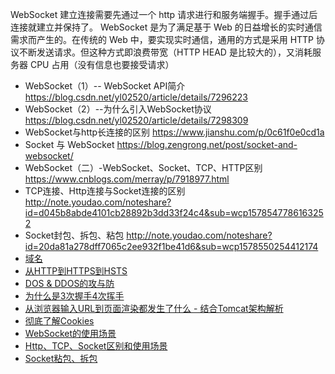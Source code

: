 WebSocket 建立连接需要先通过一个 http 请求进行和服务端握手。握手通过后连接就建立并保持了。
WebSocket 是为了满足基于 Web 的日益增长的实时通信需求而产生的。在传统的 Web 中，要实现实时通信，通用的方式是采用 HTTP 协议不断发送请求。但这种方式即浪费带宽（HTTP HEAD 是比较大的），又消耗服务器 CPU 占用（没有信息也要接受请求）
* WebSocket（1）-- WebSocket API简介 https://blog.csdn.net/yl02520/article/details/7296223
* WebSocket（2）--为什么引入WebSocket协议 https://blog.csdn.net/yl02520/article/details/7298309
* WebSocket与http长连接的区别 https://www.jianshu.com/p/0c61f0e0cd1a
* Socket 与 WebSocket https://blog.zengrong.net/post/socket-and-websocket/
* WebSocket（二）-WebSocket、Socket、TCP、HTTP区别 https://www.cnblogs.com/merray/p/7918977.html
* TCP连接、Http连接与Socket连接的区别 http://note.youdao.com/noteshare?id=d045b8abde4101cb28892b3dd33f24c4&sub=wcp1578547786163252
* Socket封包、拆包、粘包 http://note.youdao.com/noteshare?id=20da81a278dff7065c2ee932f1be41d6&sub=wcp1578550254412174
* [域名](network/notes/second-level-domain.md)
* [从HTTP到HTTPS到HSTS](network/notes/HTTP_HTTPS_SSL.md)
* [DOS & DDOS的攻与防](https://github.com/zhonghuasheng/Tutorial/wiki/DOS-&-DDOS%E7%9A%84%E6%94%BB%E4%B8%8E%E9%98%B2)
* [为什么是3次握手4次挥手](https://github.com/zhonghuasheng/Tutorial/issues/21)
* [从浏览器输入URL到页面渲染都发生了什么 - 结合Tomcat架构解析](http://note.youdao.com/noteshare?id=cca91d065dc509bae387a16925efa497)
* [彻底了解Cookies](network/彻底了解cookies.md)
* [WebSocket的使用场景](http://note.youdao.com/noteshare?id=46d6403c9651f0fe41473cb11d523870&sub=wcp157847407045929)
* [Http、TCP、Socket区别和使用场景](http://note.youdao.com/noteshare?id=d045b8abde4101cb28892b3dd33f24c4&sub=wcp1578547786163252)
* [Socket粘包、拆包](http://note.youdao.com/noteshare?id=20da81a278dff7065c2ee932f1be41d6&sub=wcp1578550254412174)
